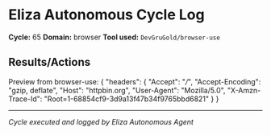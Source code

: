 # Eliza Autonomous Cycle Log

**Cycle:** 65
**Domain:** browser
**Tool used:** `DevGruGold/browser-use`

## Results/Actions
Preview from browser-use:
{
  "headers": {
    "Accept": "*/*", 
    "Accept-Encoding": "gzip, deflate", 
    "Host": "httpbin.org", 
    "User-Agent": "Mozilla/5.0", 
    "X-Amzn-Trace-Id": "Root=1-68854cf9-3d9a13f47b34f9765bbd6821"
  }
}


---
*Cycle executed and logged by Eliza Autonomous Agent*